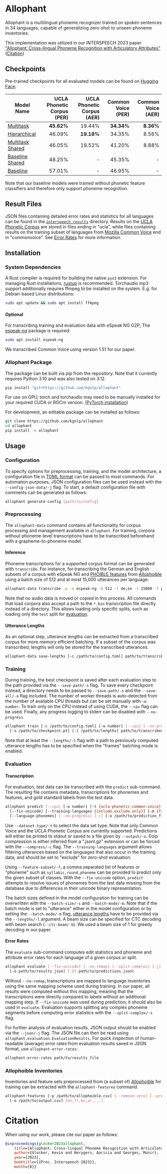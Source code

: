 # Allophant

Allophant is a multilingual phoneme recognizer trained on spoken sentences in 34 languages, capable of generalizing zero-shot to unseen phoneme inventories.

This implementation was utilized in our INTERSPEECH 2023 paper ["Allophant: Cross-lingual Phoneme Recognition with Articulatory Attributes"](https://www.isca-archive.org/interspeech_2023/glocker23_interspeech.html) ([Citation](#citation))

## Checkpoints

Pre-trained checkpoints for all evaluated models can be found on [Hugging Face](https://huggingface.co/collections/kgnlp/allophant-67141a8deba78564d9dcfdad):

| Model Name       | UCLA Phonetic Corpus (PER) | UCLA Phonetic Corpus (AER) | Common Voice (PER) | Common Voice (AER) |
| ---------------- | -------------------------: | -------------------------: | -----------------: | -----------------: |
| [Multitask](https://huggingface.co/kgnlp/allophant)        | **45.62%** | 19.44% | **34.34%** | **8.36%** |
| [Hierarchical](https://huggingface.co/kgnlp/allophant-hierarchical)     | 46.09% | **19.18%** | 34.35% | 8.56% |
| [Multitask Shared](https://huggingface.co/kgnlp/allophant-shared) | 46.05% | 19.52% | 41.20% | 8.88% |
| [Baseline Shared](https://huggingface.co/kgnlp/allophant-baseline-shared)  | 48.25% |   -    | 45.35% |  -    |
| [Baseline](https://huggingface.co/kgnlp/allophant-baseline)         | 57.01% |   -    | 46.95% |  -    |

Note that our baseline models were trained without phonetic feature classifiers and therefore only support phoneme recognition.

## Result Files

JSON files containing detailed error rates and statistics for all languages can be found in the [`interspeech_results`](/interspeech_results/) directory. Results on the [UCLA Phonetic Corpus](https://github.com/xinjli/ucla-phonetic-corpus) are stored in files ending in "ucla", while files containing results on the training subset of languages from [Mozilla Common Voice](https://commonvoice.mozilla.org) end in "commonvoice". See [Error Rates](#error-rates) for more information.

## Installation

### System Dependencies

A Rust compiler is required for building the native `pyo3` extension. For managing Rust installations, [rustup](https://rustup.rs/) is recommended.
Torchaudio mp3 support additionally requires ffmpeg to be installed on the system. E.g. for Debian-based Linux distributions:

```bash
sudo apt update && sudo apt install ffmpeg
```

#### Optional

For transcribing training and evaluation data with eSpeak NG G2P, The [espeak-ng](https://github.com/espeak-ng/espeak-ng) package is required:

```bash
sudo apt install espeak-ng
```

We transcribed Common Voice using version 1.51 for our paper.

### Allophant Package

The package can be built via pip from the repository. Note that it currently requires Python 3.10 and was also tested on 3.12.

```bash
pip install "git+https://github.com/kgnlp/allophant"
```

For use on GPU, torch and torchaudio may need to be manually installed for your required CUDA or ROCm version. ([PyTorch installation](https://pytorch.org/get-started/locally/))

For development, an editable package can be installed as follows:

```bash
git clone https://github.com/kgnlp/allophant
cd allophant
pip install -e allophant
```

## Usage

### Configuration

To specify options for preprocessing, training, and the model architecture, a configuration file in [TOML format](https://toml.io) can be passed to most commands.
For automation purposes, JSON configuration files can be used instead with the `--config-json-data/-j` flag.
To start, a default configuration file with comments can be generated as follows:

```bash
allophant generate-config [path/to/config]
```

### Preprocessing

The `allophant-data` command contains all functionality for corpus processing and management available in `allophant`.
For training, corpora without phoneme-level transcriptions have to be transcribed beforehand with a grapheme-to-phoneme model.

#### Inference

Phoneme transcriptions for a supported corpus format can be generated with `transcribe`.
For instance, for transcribing the German and English subsets of a corpus with eSpeak NG and [PHOIBLE features](https://github.com/phoible/dev/tree/master/raw-data/FEATURES) from [Allophoible](https://github.com/Aariciah/allophoible) using a batch size of 512 and at most 15,000 utterances per language:

```bash
allophant-data transcribe -p -e espeak-ng -b 512 -l de,en -t 15000 -f phoible path/to/corpus -o transcribed_data
```

Note that no audio data is moved or copied in this process.
All commands that load corpora also accept a path to the `*.bin` transcription file directly instead of a directory. This allows loading only specific splits, such as loading only the `test` split for [evaluation](#evaluation).

#### Utterance Lengths

As an optional step, utterance lengths can be extracted from a transcribed corpus for more memory efficient batching. If a subset of the corpus was transcribed, lengths will only be stored for the transcribed utterances.

```bash
allophant-data save-lengths [-c /path/to/config.toml] path/to/transcribed_corpus path/to/output
```

### Training

During training, the best checkpoint is saved after each evaluation step to the path provided via the `--save-path/-s` flag. To save every checkpoint instead, a directory needs to be passed to `--save-path/-s` and the `--save-all/-a` flag included. The number of worker threads is auto-detected from the number of available CPU threads but can be set manually with `-w number`. To train only on the CPU instead of using CUDA, the `--cpu` flag can be used. Finally, any progress logging to stderr can be disabled with `--no-progress`.

```bash
allophant train [-c /path/to/config.toml] [-w number] [--cpu] [--no-progress] [--save-all]
  [-s /path/to/checkpoint.pt] [-l /path/to/lengths] path/to/transcribed_corpus
```

Note that at least the `--lengths/-l` flag with a path to previously computed utterance lengths has to be specified when the "frames" batching mode is enabled.

### Evaluation

#### Transcription

For evaluation, test data can be transcribed with the `predict` sub-command. The resulting file contains metadata, transcriptions for phonemes and features, and gold standard labels from the test data.

```bash
allophant predict [--cpu] [-w number] [-t {ucla-phonetic,common-voice}] [-f phonemes,feature1,feature2]
  [--fix-unicode] [--training-languages {include,exclude,only}] [-m {frames,utterances}] [-s number]
  [--language-phonemes] [--no-progress] [-c] [-o /path/to/prediction_file.jsonl] /path/to/dataset /path/to/checkpoint
```

Use `--dataset-type/-t` to select the data set type. Note that only Common Voice and the UCLA Phonetic Corpus are currently supported. Predictions will either be printed to stdout or saved to a file given by `--output/-o`. Gzip compression is either inferred from a ".jsonl.gz" extension or can be forced with the `--compress/-c` flag. The `--training-languages` argument allows filtering utterances based on the languages that also occur in the training data, and should be set to "exclude" for zero-shot evaluation.

Using `--feature-subset/-f`, a comma separated list of features or "phoneme" such as `syllabic,round,phoneme` can be provided to predict only the given subset of classes. With the `--fix-unicode` option, `predict` attempts to resolve issues of phonemes from the test data missing from the database due to differences in their unicode binary representation.

The batch sizes defined in the model configuration for training can be overwritten with the `--batch-size/-s` and `--batch-mode/-m`. Note that if the batch mode is set to "utterance" either in the model configuration or by setting the `--batch-mode/-m` flag, [utterance lengths](#utterance-lengths) have to be provided via the `--lengths/-l` argument. A beam size can be specified for CTC decoding with beam search (`--ctc-beam/-b`). We used a beam size of 1 for greedy decoding in our paper.

#### Error Rates

The `evaluate` sub-command computes edit statistics and phoneme and attribute error rates for each language of a given corpus or split.

```bash
allophant evaluate [--fix-unicode] [--no-remap] [--split-complex] [-j] [--no-progress]
  [-o path/to/results.json] [-d] path/to/predictions.jsonl
```

Without `--no-remap`, transcriptions are mapped to language inventories using the same mapping scheme used during training. In our paper, all results were computed without this mapping, meaning that the transcriptions were directly compared to labels without an additional mapping step. If `--fix-unicode` was used during prediction, it should also be used in `evaluate`. Evaluation supports splitting any complex phoneme segments before computing error statistics with the `--split-complex/-s` flag.

For further analysis of evaluation results, JSON output should be enabled via the `--json/-j` flag. The JSON file can then be read using `allophant.evaluation.EvaluationResults`. For quick inspection of human-readable (average) error rates from evaluation results saved in JSON format, use `allophant-error-rates`:

```bash
allophant-error-rates path/to/results_file
```

### Allophoible Inventories

Inventories and feature sets preprocessed from (a subset of) [Allophoible](https://github.com/Aariciah/allophoible) for training can be extracted with the `allophant-features` command.

```bash
allophant-features [-p /path/to/allophoible.csv] [--remove-zero] [--prefer-allophant-dialects]
  [-o /path/to/output.csv] [en,fr,ko,ar,...]
```

# Citation

When using our work, please cite our paper as follows:

```bibtex
@inproceedings{glocker2023allophant,
    title={Allophant: Cross-lingual Phoneme Recognition with Articulatory Attributes},
    author={Glocker, Kevin and Herygers, Aaricia and Georges, Munir},
    year={2023},
    booktitle={{Proc. Interspeech 2023}},
    month={8}}
```
